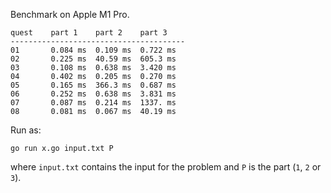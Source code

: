 Benchmark on Apple M1 Pro.

```
quest    part 1    part 2    part 3
---------------------------------------
01       0.084 ms  0.109 ms  0.722 ms
02       0.225 ms  40.59 ms  605.3 ms
03       0.108 ms  0.638 ms  3.420 ms
04       0.402 ms  0.205 ms  0.270 ms
05       0.165 ms  366.3 ms  0.687 ms
06       0.252 ms  0.638 ms  3.831 ms
07       0.087 ms  0.214 ms  1337. ms
08       0.081 ms  0.067 ms  40.19 ms
```

Run as:
```
go run x.go input.txt P
```
where `input.txt` contains the input for the problem and `P` is the part (`1`, `2` or `3`).
